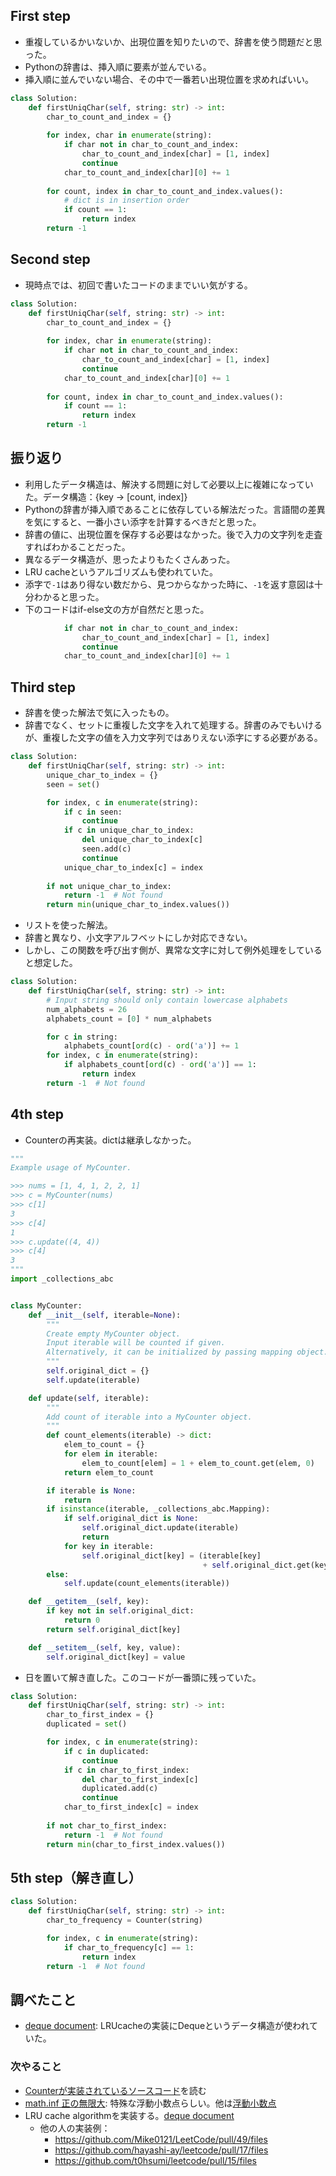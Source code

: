 ## First step

- 重複しているかいないか、出現位置を知りたいので、辞書を使う問題だと思った。
- Pythonの辞書は、挿入順に要素が並んでいる。
- 挿入順に並んでいない場合、その中で一番若い出現位置を求めればいい。

```python
class Solution:
    def firstUniqChar(self, string: str) -> int:
        char_to_count_and_index = {}
        
        for index, char in enumerate(string):
            if char not in char_to_count_and_index:
                char_to_count_and_index[char] = [1, index]
                continue
            char_to_count_and_index[char][0] += 1
        
        for count, index in char_to_count_and_index.values():
            # dict is in insertion order
            if count == 1:
                return index
        return -1
```


## Second step

- 現時点では、初回で書いたコードのままでいい気がする。

```python
class Solution:
    def firstUniqChar(self, string: str) -> int:
        char_to_count_and_index = {}
        
        for index, char in enumerate(string):
            if char not in char_to_count_and_index:
                char_to_count_and_index[char] = [1, index]
                continue
            char_to_count_and_index[char][0] += 1
        
        for count, index in char_to_count_and_index.values():
            if count == 1:
                return index
        return -1
```


## 振り返り

- 利用したデータ構造は、解決する問題に対して必要以上に複雑になっていた。データ構造：{key -> [count, index]}
- Pythonの辞書が挿入順であることに依存している解法だった。言語間の差異を気にすると、一番小さい添字を計算するべきだと思った。
- 辞書の値に、出現位置を保存する必要はなかった。後で入力の文字列を走査すればわかることだった。
- 異なるデータ構造が、思ったよりもたくさんあった。
- LRU cacheというアルゴリズムも使われていた。
- 添字で`-1`はあり得ない数だから、見つからなかった時に、`-1`を返す意図は十分わかると思った。
- 下のコードはif-else文の方が自然だと思った。

```python
            if char not in char_to_count_and_index:
                char_to_count_and_index[char] = [1, index]
                continue
            char_to_count_and_index[char][0] += 1
```


## Third step

- 辞書を使った解法で気に入ったもの。
- 辞書でなく、セットに重複した文字を入れて処理する。辞書のみでもいけるが、重複した文字の値を入力文字列ではありえない添字にする必要がある。

```python
class Solution:
    def firstUniqChar(self, string: str) -> int:
        unique_char_to_index = {}
        seen = set()

        for index, c in enumerate(string):
            if c in seen:
                continue
            if c in unique_char_to_index:
                del unique_char_to_index[c]
                seen.add(c)
                continue
            unique_char_to_index[c] = index
        
        if not unique_char_to_index:
            return -1  # Not found
        return min(unique_char_to_index.values())
```

- リストを使った解法。
- 辞書と異なり、小文字アルフベットにしか対応できない。
- しかし、この関数を呼び出す側が、異常な文字に対して例外処理をしていると想定した。

```python
class Solution:
    def firstUniqChar(self, string: str) -> int:
        # Input string should only contain lowercase alphabets
        num_alphabets = 26
        alphabets_count = [0] * num_alphabets

        for c in string:
            alphabets_count[ord(c) - ord('a')] += 1
        for index, c in enumerate(string):
            if alphabets_count[ord(c) - ord('a')] == 1:
                return index
        return -1  # Not found
```


## 4th step

- Counterの再実装。dictは継承しなかった。

```python
"""
Example usage of MyCounter.

>>> nums = [1, 4, 1, 2, 2, 1]
>>> c = MyCounter(nums)
>>> c[1]
3
>>> c[4]
1
>>> c.update((4, 4))
>>> c[4]
3
"""
import _collections_abc


class MyCounter:
    def __init__(self, iterable=None):
        """
        Create empty MyCounter object.
        Input iterable will be counted if given.
        Alternatively, it can be initialized by passing mapping object.
        """
        self.original_dict = {}
        self.update(iterable)

    def update(self, iterable):
        """
        Add count of iterable into a MyCounter object.
        """
        def count_elements(iterable) -> dict:
            elem_to_count = {}
            for elem in iterable:
                elem_to_count[elem] = 1 + elem_to_count.get(elem, 0)
            return elem_to_count

        if iterable is None:
            return
        if isinstance(iterable, _collections_abc.Mapping):
            if self.original_dict is None:
                self.original_dict.update(iterable)
                return
            for key in iterable:
                self.original_dict[key] = (iterable[key]
                                           + self.original_dict.get(key, 0))
        else:
            self.update(count_elements(iterable))

    def __getitem__(self, key):
        if key not in self.original_dict:
            return 0
        return self.original_dict[key]

    def __setitem__(self, key, value):
        self.original_dict[key] = value
```

- 日を置いて解き直した。このコードが一番頭に残っていた。

```python
class Solution:
    def firstUniqChar(self, string: str) -> int:
        char_to_first_index = {}
        duplicated = set()

        for index, c in enumerate(string):
            if c in duplicated:
                continue
            if c in char_to_first_index:
                del char_to_first_index[c]
                duplicated.add(c)
                continue
            char_to_first_index[c] = index
        
        if not char_to_first_index:
            return -1  # Not found
        return min(char_to_first_index.values())
```


## 5th step（解き直し）

```python
class Solution:
    def firstUniqChar(self, string: str) -> int:
        char_to_frequency = Counter(string)

        for index, c in enumerate(string):
            if char_to_frequency[c] == 1:
                return index
        return -1  # Not found
```

## 調べたこと

- [deque document](https://docs.python.org/3/library/collections.html#collections.deque): LRUcacheの実装にDequeというデータ構造が使われていた。


 ### 次やること
 
 - [Counterが実装されているソースコード](https://github.com/python/cpython/blob/main/Lib/collections/__init__.py)を読む
-  [math.inf 正の無限大](https://docs.python.org/3/library/math.html#math.inf): 特殊な浮動小数点らしい。他は[浮動小数点](https://ja.wikipedia.org/wiki/%E6%B5%AE%E5%8B%95%E5%B0%8F%E6%95%B0%E7%82%B9%E6%95%B0)
- LRU cache algorithmを実装する。[deque document](https://docs.python.org/3/library/collections.html#collections.deque)
	- 他の人の実装例：
		- https://github.com/Mike0121/LeetCode/pull/49/files
		- https://github.com/hayashi-ay/leetcode/pull/17/files
		- https://github.com/t0hsumi/leetcode/pull/15/files
